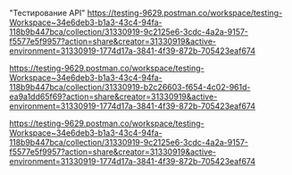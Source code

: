 "Тестирование API"
https://testing-9629.postman.co/workspace/testing-Workspace~34e6deb3-b1a3-43c4-94fa-118b9b447bca/collection/31330919-9c2125e6-3cdc-4a2a-9157-f5577e5f9957?action=share&creator=31330919&active-environment=31330919-1774d17a-3841-4f39-872b-705423eaf674

https://testing-9629.postman.co/workspace/testing-Workspace~34e6deb3-b1a3-43c4-94fa-118b9b447bca/collection/31330919-b2c26603-f654-4c02-961d-ea9a1dd65f69?action=share&creator=31330919&active-environment=31330919-1774d17a-3841-4f39-872b-705423eaf674

https://testing-9629.postman.co/workspace/testing-Workspace~34e6deb3-b1a3-43c4-94fa-118b9b447bca/collection/31330919-9c2125e6-3cdc-4a2a-9157-f5577e5f9957?action=share&creator=31330919&active-environment=31330919-1774d17a-3841-4f39-872b-705423eaf674
